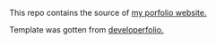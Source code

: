 This repo contains the source of [my porfolio website.](https://rosemaryakamagwuna.github.io/) 

Template was gotten from [developerfolio.](https://github.com/saadpasta/developerFolio)